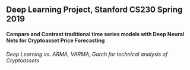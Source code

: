## Deep Learning Project, Stanford CS230 Spring 2019

#### Compare and Contrast traditional time series models with Deep Neural Nets for Cryptoasset Price Forecasting

###### Deep Learning vs. ARMA, VARMA, Garch for technical analysis of Cryptoassets
